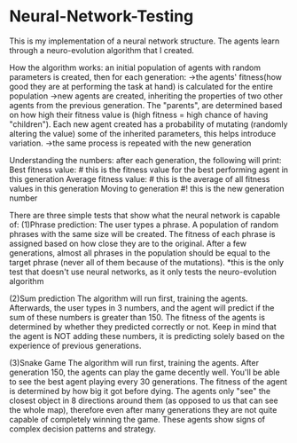 # Neural-Network-Testing



This is my implementation of a neural network structure. The agents learn through a neuro-evolution algorithm that I created.

How the algorithm works: an initial population of agents with random parameters is created, then for each generation: ->the agents' fitness(how good they are at performing the task at hand) is calculated for the entire population ->new agents are created, inheriting the properties of two other agents from the previous generation. The "parents", are determined based on how high their fitness value is (high fitness = high chance of having "children"). Each new agent created has a probability of mutating (randomly altering the value) some of the inherited parameters, this helps introduce variation. ->the same process is repeated with the new generation

Understanding the numbers: after each generation, the following will print: Best fitness value: # this is the fitness value for the best performing agent in this generation Average fitness value: # this is the average of all fitness values in this generation Moving to generation #! this is the new generation number

There are three simple tests that show what the neural network is capable of: (1)Phrase prediction: The user types a phrase. A population of random phrases with the same size will be created. The fitness of each phrase is assigned based on how close they are to the original. After a few generations, almost all phrases in the population should be equal to the target phrase (never all of them because of the mutations). *this is the only test that doesn't use neural networks, as it only tests the neuro-evolution algorithm

(2)Sum prediction The algorithm will run first, training the agents. Afterwards, the user types in 3 numbers, and the agent will predict if the sum of these numbers is greater than 150. The fitness of the agents is determined by whether they predicted correctly or not. Keep in mind that the agent is NOT adding these numbers, it is predicting solely based on the experience of previous generations.

(3)Snake Game The algorithm will run first, training the agents. After generation 150, the agents can play the game decently well. You'll be able to see the best agent playing every 30 generations. The fitness of the agent is determined by how big it got before dying. The agents only "see" the closest object in 8 directions around them (as opposed to us that can see the whole map), therefore even after many generations they are not quite capable of completely winning the game. These agents show signs of complex decision patterns and strategy.
